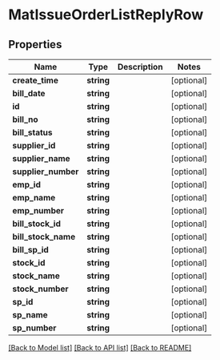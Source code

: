 # MatIssueOrderListReplyRow

## Properties
Name | Type | Description | Notes
------------ | ------------- | ------------- | -------------
**create_time** | **string** |  | [optional] 
**bill_date** | **string** |  | [optional] 
**id** | **string** |  | [optional] 
**bill_no** | **string** |  | [optional] 
**bill_status** | **string** |  | [optional] 
**supplier_id** | **string** |  | [optional] 
**supplier_name** | **string** |  | [optional] 
**supplier_number** | **string** |  | [optional] 
**emp_id** | **string** |  | [optional] 
**emp_name** | **string** |  | [optional] 
**emp_number** | **string** |  | [optional] 
**bill_stock_id** | **string** |  | [optional] 
**bill_stock_name** | **string** |  | [optional] 
**bill_sp_id** | **string** |  | [optional] 
**stock_id** | **string** |  | [optional] 
**stock_name** | **string** |  | [optional] 
**stock_number** | **string** |  | [optional] 
**sp_id** | **string** |  | [optional] 
**sp_name** | **string** |  | [optional] 
**sp_number** | **string** |  | [optional] 

[[Back to Model list]](../README.md#documentation-for-models) [[Back to API list]](../README.md#documentation-for-api-endpoints) [[Back to README]](../README.md)


